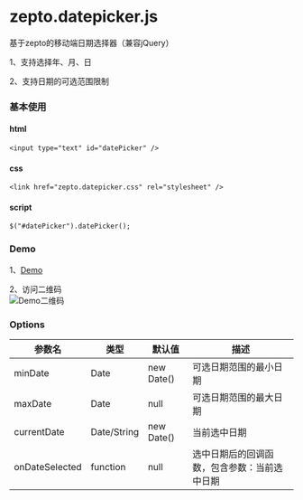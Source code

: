 # zepto.datepicker.js
基于zepto的移动端日期选择器（兼容jQuery）

1、支持选择年、月、日

2、支持日期的可选范围限制


### 基本使用
#### html
```
<input type="text" id="datePicker" />
```

#### css
```
<link href="zepto.datepicker.css" rel="stylesheet" />
```

#### script
```
$("#datePicker").datePicker();
```

### Demo
1、<a href="http://luopq.com/demo/datepicker/examples/index.html" target="_blank">Demo</a>

2、访问二维码<br/>
![Demo二维码](http://luopq.com/demo/zeptodatepicker/examples/demoQR.jpg)

### Options
|参数名|类型|默认值|描述|
|-----|----|------|---|
|minDate|Date|new Date()|可选日期范围的最小日期|
|maxDate|Date|null|可选日期范围的最大日期|
|currentDate|Date/String|new Date()|当前选中日期|
|onDateSelected|function|null|选中日期后的回调函数，包含参数：当前选中日期|
